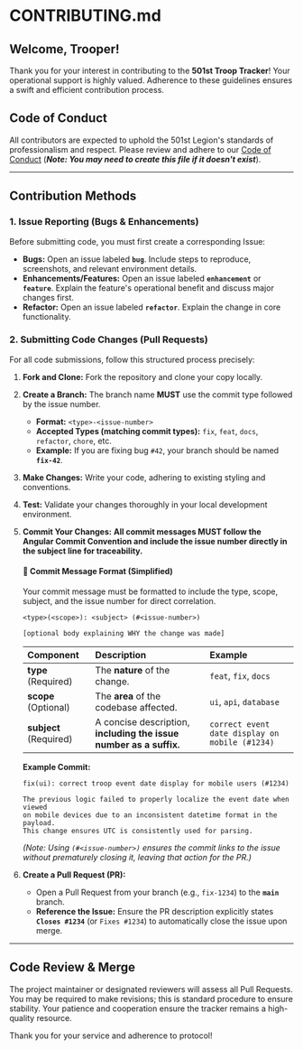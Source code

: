 # CONTRIBUTING.md

## Welcome, Trooper!

Thank you for your interest in contributing to the **501st Troop Tracker**! Your operational support is highly valued. Adherence to these guidelines ensures a swift and efficient contribution process.

## Code of Conduct

All contributors are expected to uphold the 501st Legion's standards of professionalism and respect. Please review and adhere to our [Code of Conduct](CODE_OF_CONDUCT.md) (***Note: You may need to create this file if it doesn't exist***).

---

## Contribution Methods

### 1. Issue Reporting (Bugs & Enhancements)

Before submitting code, you must first create a corresponding Issue:

* **Bugs:** Open an issue labeled **`bug`**. Include steps to reproduce, screenshots, and relevant environment details.
* **Enhancements/Features:** Open an issue labeled **`enhancement`** or **`feature`**. Explain the feature's operational benefit and discuss major changes first.
* **Refactor:** Open an issue labeled **`refactor`**. Explain the change in core functionality.


### 2. Submitting Code Changes (Pull Requests)

For all code submissions, follow this structured process precisely:

1.  **Fork and Clone:** Fork the repository and clone your copy locally.

2.  **Create a Branch:** The branch name **MUST** use the commit type followed by the issue number.
    * **Format:** `<type>-<issue-number>`
    * **Accepted Types (matching commit types):** `fix`, `feat`, `docs`, `refactor`, `chore`, etc.
    * **Example:** If you are fixing bug `#42`, your branch should be named **`fix-42`**.

3.  **Make Changes:** Write your code, adhering to existing styling and conventions.

4.  **Test:** Validate your changes thoroughly in your local development environment.

5.  **Commit Your Changes:** **All commit messages MUST follow the Angular Commit Convention and include the issue number directly in the subject line for traceability.**

    #### 📝 Commit Message Format (Simplified)
    Your commit message must be formatted to include the type, scope, subject, and the issue number for direct correlation.

    ```
    <type>(<scope>): <subject> (#<issue-number>)

    [optional body explaining WHY the change was made]
    ```

    | Component | Description | Example |
    | :--- | :--- | :--- |
    | **type** (Required) | The **nature** of the change. | `feat`, `fix`, `docs` |
    | **scope** (Optional) | The **area** of the codebase affected. | `ui`, `api`, `database` |
    | **subject** (Required) | A concise description, **including the issue number as a suffix.** | `correct event date display on mobile (#1234)` |

    **Example Commit:**
    ```
    fix(ui): correct troop event date display for mobile users (#1234)

    The previous logic failed to properly localize the event date when viewed
    on mobile devices due to an inconsistent datetime format in the payload.
    This change ensures UTC is consistently used for parsing.
    ```
    *(Note: Using `(#<issue-number>)` ensures the commit links to the issue without prematurely closing it, leaving that action for the PR.)*

6.  **Create a Pull Request (PR):**
    * Open a Pull Request from your branch (e.g., `fix-1234`) to the **`main`** branch.
    * **Reference the Issue:** Ensure the PR description explicitly states **`Closes #1234`** (or `Fixes #1234`) to automatically close the issue upon merge.

---

## Code Review & Merge

The project maintainer or designated reviewers will assess all Pull Requests. You may be required to make revisions; this is standard procedure to ensure stability. Your patience and cooperation ensure the tracker remains a high-quality resource.

Thank you for your service and adherence to protocol!